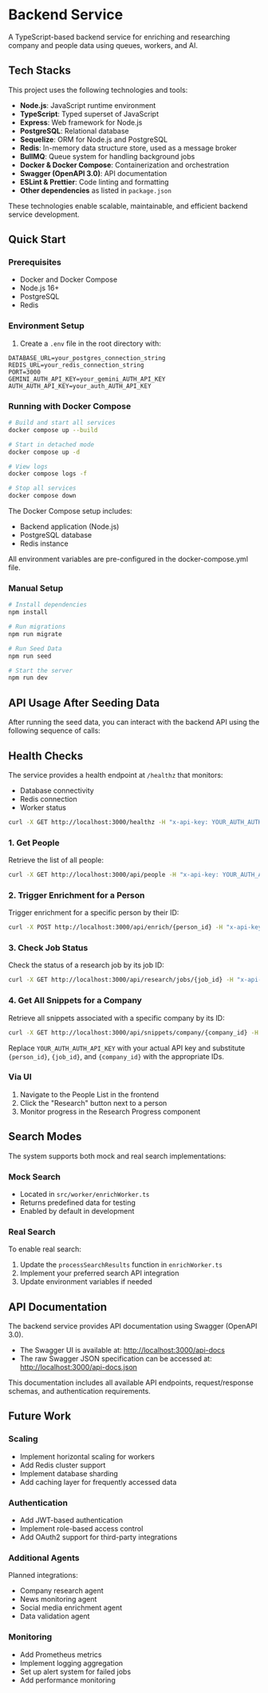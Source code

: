 # Backend Service

A TypeScript-based backend service for enriching and researching company and people data using queues, workers, and AI.

## Tech Stacks

This project uses the following technologies and tools:

- **Node.js**: JavaScript runtime environment
- **TypeScript**: Typed superset of JavaScript
- **Express**: Web framework for Node.js
- **PostgreSQL**: Relational database
- **Sequelize**: ORM for Node.js and PostgreSQL
- **Redis**: In-memory data structure store, used as a message broker
- **BullMQ**: Queue system for handling background jobs
- **Docker & Docker Compose**: Containerization and orchestration
- **Swagger (OpenAPI 3.0)**: API documentation
- **ESLint & Prettier**: Code linting and formatting
- **Other dependencies** as listed in `package.json`

These technologies enable scalable, maintainable, and efficient backend service development.

## Quick Start

### Prerequisites
- Docker and Docker Compose
- Node.js 16+
- PostgreSQL
- Redis

### Environment Setup
1. Create a `.env` file in the root directory with:
```
DATABASE_URL=your_postgres_connection_string
REDIS_URL=your_redis_connection_string
PORT=3000
GEMINI_AUTH_API_KEY=your_gemini_AUTH_API_KEY
AUTH_AUTH_API_KEY=your_auth_AUTH_API_KEY
```

### Running with Docker Compose
```bash
# Build and start all services
docker compose up --build

# Start in detached mode
docker compose up -d

# View logs
docker compose logs -f

# Stop all services
docker compose down
```

The Docker Compose setup includes:
- Backend application (Node.js)
- PostgreSQL database
- Redis instance

All environment variables are pre-configured in the docker-compose.yml file.

### Manual Setup
```bash
# Install dependencies
npm install

# Run migrations
npm run migrate

# Run Seed Data
npm run seed

# Start the server
npm run dev
```

## API Usage After Seeding Data

After running the seed data, you can interact with the backend API using the following sequence of calls:

## Health Checks
The service provides a health endpoint at `/healthz` that monitors:
- Database connectivity
- Redis connection
- Worker status
```bash
curl -X GET http://localhost:3000/healthz -H "x-api-key: YOUR_AUTH_AUTH_API_KEY"
```

### 1. Get People
Retrieve the list of all people:
```bash
curl -X GET http://localhost:3000/api/people -H "x-api-key: YOUR_AUTH_AUTH_API_KEY"
```

### 2. Trigger Enrichment for a Person
Trigger enrichment for a specific person by their ID:
```bash
curl -X POST http://localhost:3000/api/enrich/{person_id} -H "x-api-key: YOUR_AUTH_AUTH_API_KEY"
```

### 3. Check Job Status
Check the status of a research job by its job ID:
```bash
curl -X GET http://localhost:3000/api/research/jobs/{job_id} -H "x-api-key: YOUR_AUTH_AUTH_API_KEY"
```

### 4. Get All Snippets for a Company
Retrieve all snippets associated with a specific company by its ID:
```bash
curl -X GET http://localhost:3000/api/snippets/company/{company_id} -H "x-api-key: YOUR_AUTH_AUTH_API_KEY"
```

Replace `YOUR_AUTH_AUTH_API_KEY` with your actual API key and substitute `{person_id}`, `{job_id}`, and `{company_id}` with the appropriate IDs.


### Via UI
1. Navigate to the People List in the frontend
2. Click the "Research" button next to a person
3. Monitor progress in the Research Progress component

## Search Modes

The system supports both mock and real search implementations:

### Mock Search
- Located in `src/worker/enrichWorker.ts`
- Returns predefined data for testing
- Enabled by default in development

### Real Search
To enable real search:
1. Update the `processSearchResults` function in `enrichWorker.ts`
2. Implement your preferred search API integration
3. Update environment variables if needed

## API Documentation

The backend service provides API documentation using Swagger (OpenAPI 3.0).

- The Swagger UI is available at: [http://localhost:3000/api-docs](http://localhost:3000/api-docs)
- The raw Swagger JSON specification can be accessed at: [http://localhost:3000/api-docs.json](http://localhost:3000/api-docs.json)

This documentation includes all available API endpoints, request/response schemas, and authentication requirements.

## Future Work

### Scaling
- Implement horizontal scaling for workers
- Add Redis cluster support
- Implement database sharding
- Add caching layer for frequently accessed data

### Authentication
- Add JWT-based authentication
- Implement role-based access control
- Add OAuth2 support for third-party integrations

### Additional Agents
Planned integrations:
- Company research agent
- News monitoring agent
- Social media enrichment agent
- Data validation agent

### Monitoring
- Add Prometheus metrics
- Implement logging aggregation
- Set up alert system for failed jobs
- Add performance monitoring



